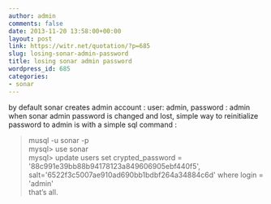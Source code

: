 ```yaml
---
author: admin
comments: false
date: 2013-11-20 13:58:00+00:00
layout: post
link: https://witr.net/quotation/?p=685
slug: losing-sonar-admin-password
title: losing sonar admin password
wordpress_id: 685
categories:
- sonar
---
```


by default sonar creates admin account : user: admin, password : admin  
when sonar admin password is changed and lost, simple way to reinitialize password to admin is with a simple sql command :  
> musql -u sonar -p  
mysql> use sonar  
mysql> update users set crypted_password = '88c991e39bb88b94178123a849606905ebf440f5', salt='6522f3c5007ae910ad690bb1bdbf264a34884c6d' where login = 'admin'  
that’s all.  


  




